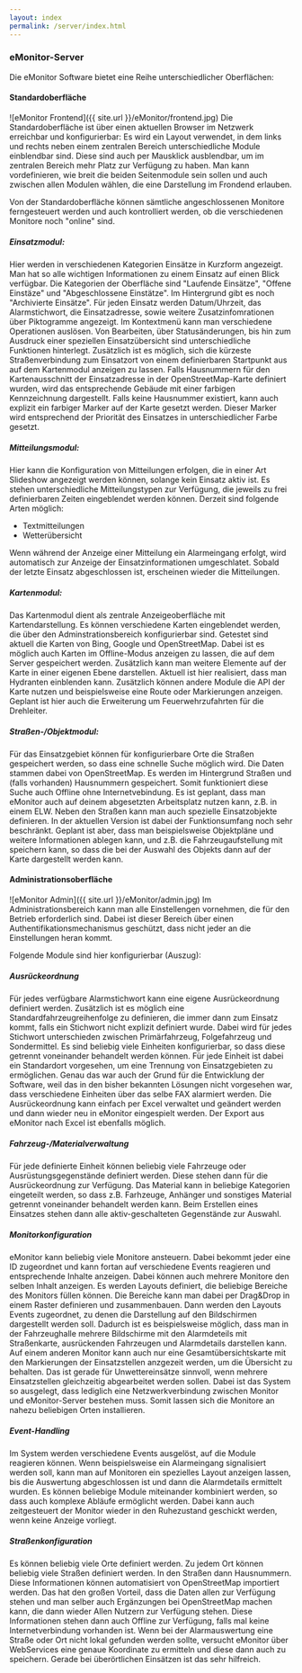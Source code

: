```yaml
---
layout: index
permalink: /server/index.html
---
```


### eMonitor-Server


Die eMonitor Software bietet eine Reihe unterschiedlicher Oberflächen:

#### Standardoberfläche

![eMonitor Frontend]({{ site.url }}/eMonitor/frontend.jpg) Die Standardoberfläche ist über einen aktuellen Browser im Netzwerk erreichbar und konfigurierbar: Es wird ein Layout 
verwendet, in dem links und rechts neben einem zentralen Bereich unterschiedliche Module einblendbar sind. Diese sind 
auch per Mausklick ausblendbar, um im zentralen Bereich mehr Platz zur Verfügung zu haben. Man kann vordefinieren, wie 
breit die beiden Seitenmodule sein sollen und auch zwischen allen Modulen wählen, die eine Darstellung im Frondend 
erlauben.

Von der Standardoberfläche können sämtliche angeschlossenen Monitore ferngesteuert werden und auch kontrolliert werden, 
ob die verschiedenen Monitore noch "online" sind.

##### Einsatzmodul:

Hier werden in verschiedenen Kategorien Einsätze in Kurzform angezeigt. Man hat so alle wichtigen Informationen zu 
einem Einsatz auf einen Blick verfügbar. Die Kategorien der Oberfläche sind "Laufende Einsätze", "Offene Einstäze" und 
"Abgeschlossene Einstätze". Im Hintergrund gibt es noch "Archivierte Einsätze".
Für jeden Einsatz werden Datum/Uhrzeit, das Alarmstichwort, die Einsatzadresse, sowie weitere Zusatzinfomrationen über 
Piktogramme angezeigt. Im Kontextmenü kann man verschiedene Operationen auslösen. Von Bearbeiten, über Statusänderungen,
 bis hin zum Ausdruck einer speziellen Einsatzübersicht sind unterschiedliche Funktionen hinterlegt.
Zusätzlich ist es möglich, sich die kürzeste Straßenverbindung zum Einsatzort von einem definierbaren Startpunkt aus 
auf dem Kartenmodul anzeigen zu lassen.
Falls Hausnummern für den Kartenausschnitt der Einsatzadresse in der OpenStreetMap-Karte definiert wurden, wird das 
entsprechende Gebäude mit einer farbigen Kennzeichnung dargestellt. Falls keine Hausnummer existiert, kann auch explizit
 ein farbiger Marker auf der Karte gesetzt werden. Dieser Marker wird entsprechend der Priorität des Einsatzes in 
 unterschiedlicher Farbe gesetzt.

##### Mitteilungsmodul:

Hier kann die Konfiguration von Mitteilungen erfolgen, die in einer Art Slideshow angezeigt werden können, solange kein 
Einsatz aktiv ist. Es stehen unterschiedliche Mitteilungstypen zur Verfügung, die jeweils zu frei definierbaren Zeiten 
eingeblendet werden können. Derzeit sind folgende Arten möglich:

* Textmitteilungen
* Wetterübersicht

Wenn während der Anzeige einer Mitteilung ein Alarmeingang erfolgt, wird automatisch zur Anzeige der 
Einsatzinformationen umgeschlatet. Sobald der letzte Einsatz abgeschlossen ist, erscheinen wieder die Mitteilungen.

##### Kartenmodul:

Das Kartenmodul dient als zentrale Anzeigeoberfläche mit Kartendarstellung. Es können verschiedene Karten eingeblendet 
werden, die über den Adminstrationsbereich konfigurierbar sind. Getestet sind aktuell die Karten von Bing, Google und 
OpenStreetMap. Dabei ist es möglich auch Karten im Offline-Modus anzeigen zu lassen, die auf dem Server gespeichert 
werden.
Zusätzlich kann man weitere Elemente auf der Karte in einer eigenen Ebene darstellen. Aktuell ist hier realisiert, dass 
man Hydranten einblenden kann.
Zusätzlich können andere Module die API der Karte nutzen und beispielsweise eine Route oder Markierungen anzeigen. 
Geplant ist hier auch die Erweiterung um Feuerwehrzufahrten für die Drehleiter.

##### Straßen-/Objektmodul:

Für das Einsatzgebiet können für konfigurierbare Orte die Straßen gespeichert werden, so dass eine schnelle Suche 
möglich wird. Die Daten stammen dabei von OpenStreetMap. Es werden im Hintergrund Straßen und (falls vorhanden) 
Hausnummern gespeichert. Somit funktioniert diese Suche auch Offline ohne Internetvebindung. Es ist geplant, dass man 
eMonitor auch auf deinem abgesetzten Arbeitsplatz nutzen kann, z.B. in einem ELW.
Neben den Straßen kann man auch spezielle Einsatzobjekte definieren. In der aktuellen Version ist dabei der 
Funktionsumfang noch sehr beschränkt. Geplant ist aber, dass man beispielsweise Objektpläne und weitere Informationen 
ablegen kann, und z.B. die Fahrzeugaufstellung mit speichern kann, so dass die bei der Auswahl des Objekts dann auf der 
Karte dargestellt werden kann.

#### Administrationsoberfläche

![eMonitor Admin]({{ site.url }}/eMonitor/admin.jpg) Im Administrationsbereich kann man alle Einstellengen vornehmen, 
die für den Betrieb erforderlich sind. Dabei ist dieser Bereich über einen Authentifikationsmechanismus geschützt, dass 
nicht jeder an die Einstellungen heran kommt.

Folgende Module sind hier konfigurierbar (Auszug):

##### Ausrückeordnung

Für jedes verfügbare Alarmstichwort kann eine eigene Ausrückeordnung definiert werden. Zusätzlich ist es möglich eine 
Standardfahrzeugreihenfolge zu definieren, die immer dann zum Einsatz kommt, falls ein Stichwort nicht explizit 
definiert wurde.
Dabei wird für jedes Stichwort unterschieden zwischen Primärfahrzeug, Folgefahrzeug und Sondermittel. 
Es sind beliebig viele Einheiten konfigurierbar, so dass diese getrennt voneinander behandelt werden können. Für jede 
Einheit ist dabei ein Standardort vorgesehen, um eine Trennung von Einsatzgebieten zu ermöglichen. Genau das war auch 
der Grund für die Entwicklung der Software, weil das in den bisher bekannten Lösungen nicht vorgesehen war, dass 
verschiedene Einheiten über das selbe FAX alarmiert werden.
Die Ausrückeordnung kann einfach per Excel verwaltet und geändert werden und dann wieder neu in eMonitor eingespielt 
werden. Der Export aus eMonitor nach Excel ist ebenfalls möglich.

##### Fahrzeug-/Materialverwaltung

Für jede definierte Einheit können beliebig viele Fahrzeuge oder Ausrüstungsgegenstände definiert werden. Diese stehen 
dann für die Ausrückeordnung zur Verfügung. Das Material kann in beliebige Kategorien eingeteilt werden, so dass z.B. 
Farhzeuge, Anhänger und sonstiges Material getrennt voneinander behandelt werden kann. Beim Erstellen eines Einsatzes 
stehen dann alle aktiv-geschalteten Gegenstände zur Auswahl.

##### Monitorkonfiguration

eMonitor kann beliebig viele Monitore ansteuern. Dabei bekommt jeder eine ID zugeordnet und kann fortan auf 
verschiedene Events reagieren und entsprechende Inhalte anzeigen. Dabei können auch mehrere Monitore den selben Inhalt 
anzeigen.
Es werden Layouts definiert, die beliebige Bereiche des Monitors füllen können. Die Bereiche kann man dabei per 
Drag&Drop in einem Raster definieren und zusammenbauen. Dann werden den Layouts Events zugeordnet, zu denen die 
Darstellung auf den Bildschirmen dargestellt werden soll.
Dadurch ist es beispielsweise möglich, dass man in der Fahrzeughalle mehrere Bildschirme mit den Alarmdeteils mit 
Straßenkarte, ausrückenden Fahrzeugen und Alarmdetails darstellen kann. Auf einem anderen Monitor kann auch nur eine 
Gesamtübersichtskarte mit den Markierungen der Einsatzstellen anzgezeit werden, um die Übersicht zu behalten. Das ist 
gerade für Unwettereinsätze sinnvoll, wenn mehrere Einsatzstellen gleichzeitig abgearbeitet werden sollen.
Dabei ist das System so ausgelegt, dass lediglich eine Netzwerkverbindung zwischen Monitor und eMonitor-Server bestehen 
muss. Somit lassen sich die Monitore an nahezu beliebigen Orten installieren.

##### Event-Handling

Im System werden verschiedene Events ausgelöst, auf die Module reagieren können. Wenn beispielsweise ein Alarmeingang 
signalisiert werden soll, kann man auf Monitoren ein spezielles Layout anzeigen lassen, bis die Auswertung 
abgeschlossen ist und dann die Alarmdetails ermittelt wurden. Es können beliebige Module miteinander kombiniert werden, 
so dass auch komplexe Abläufe ermöglicht werden. Dabei kann auch zeitgesteuert der Monitor wieder in den Ruhezustand 
geschickt werden, wenn keine Anzeige vorliegt.

##### Straßenkonfiguration

Es können beliebig viele Orte definiert werden. Zu jedem Ort können beliebig viele Straßen definiert werden. In den 
Straßen dann Hausnummern. Diese Informationen können automatisiert von OpenStreetMap importiert werden. Das hat den 
großen Vorteil, dass die Daten allen zur Verfügung stehen und man selber auch Ergänzungen bei OpenStreetMap machen 
kann, die dann wieder Allen Nutzern zur Verfügung stehen.
Diese Informationen stehen dann auch Offline zur Verfügung, falls mal keine Internetverbindung vorhanden ist. Wenn bei 
der Alarmauswertung eine Straße oder Ort nicht lokal gefunden werden sollte, versucht eMonitor über WebServices eine 
genaue Koordinate zu ermitteln und diese dann auch zu speichern. Gerade bei überörtlichen Einsätzen ist das sehr 
hilfreich.
